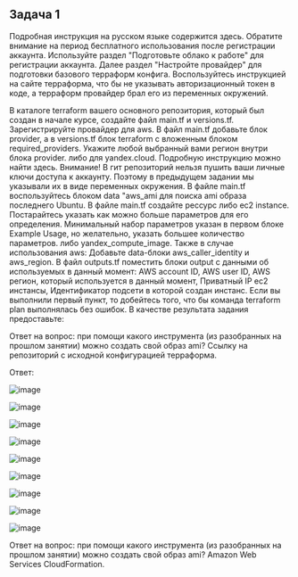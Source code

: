 ## Задача 1

Подробная инструкция на русском языке содержится здесь.
Обратите внимание на период бесплатного использования после регистрации аккаунта.
Используйте раздел "Подготовьте облако к работе" для регистрации аккаунта. Далее раздел "Настройте провайдер" для подготовки базового терраформ конфига.
Воспользуйтесь инструкцией на сайте терраформа, что бы не указывать авторизационный токен в коде, а терраформ провайдер брал его из переменных окружений.

В каталоге terraform вашего основного репозитория, который был создан в начале курсе, создайте файл main.tf и versions.tf.
Зарегистрируйте провайдер
для aws. В файл main.tf добавьте блок provider, а в versions.tf блок terraform с вложенным блоком required_providers. Укажите любой выбранный вами регион внутри блока provider.
либо для yandex.cloud. Подробную инструкцию можно найти здесь.
Внимание! В гит репозиторий нельзя пушить ваши личные ключи доступа к аккаунту. Поэтому в предыдущем задании мы указывали их в виде переменных окружения.
В файле main.tf воспользуйтесь блоком data "aws_ami для поиска ami образа последнего Ubuntu.
В файле main.tf создайте рессурс
либо ec2 instance. Постарайтесь указать как можно больше параметров для его определения. Минимальный набор параметров указан в первом блоке Example Usage, но желательно, указать большее количество параметров.
либо yandex_compute_image.
Также в случае использования aws:
Добавьте data-блоки aws_caller_identity и aws_region.
В файл outputs.tf поместить блоки output с данными об используемых в данный момент:
AWS account ID,
AWS user ID,
AWS регион, который используется в данный момент,
Приватный IP ec2 инстансы,
Идентификатор подсети в которой создан инстанс.
Если вы выполнили первый пункт, то добейтесь того, что бы команда terraform plan выполнялась без ошибок.
В качестве результата задания предоставьте:

Ответ на вопрос: при помощи какого инструмента (из разобранных на прошлом занятии) можно создать свой образ ami?
Ссылку на репозиторий с исходной конфигурацией терраформа.

Ответ:

![image](https://user-images.githubusercontent.com/112322500/212547522-c880a4e8-5306-4d99-9d64-5d12e5ed388f.png)

![image](https://user-images.githubusercontent.com/112322500/212546630-b2de1a7d-e39e-40dd-9dc6-e89c8a59a982.png)

![image](https://user-images.githubusercontent.com/112322500/212546663-1358d081-76c0-4932-ae06-eaa80a9af8fb.png)

![image](https://user-images.githubusercontent.com/112322500/212546686-70babb10-418e-4d3b-accb-591ed7aa0487.png)

![image](https://user-images.githubusercontent.com/112322500/212546729-72aaa3d4-78b9-4ded-ada1-61ee13d67a9e.png)

![image](https://user-images.githubusercontent.com/112322500/212546860-84ccfc59-69f8-4cda-a5f3-a20d60660d24.png)

![image](https://user-images.githubusercontent.com/112322500/212547203-d4a7c132-4f7c-49b0-a1c8-93e81aed823a.png)

![image](https://user-images.githubusercontent.com/112322500/212547603-429f730b-0997-4248-be8e-6fb0cf4ee4ef.png)

![image](https://user-images.githubusercontent.com/112322500/212547618-344b7456-536f-4839-b271-1b972419dc44.png)

Ответ на вопрос: при помощи какого инструмента (из разобранных на прошлом занятии) можно создать свой образ ami? Amazon Web Services CloudFormation.
